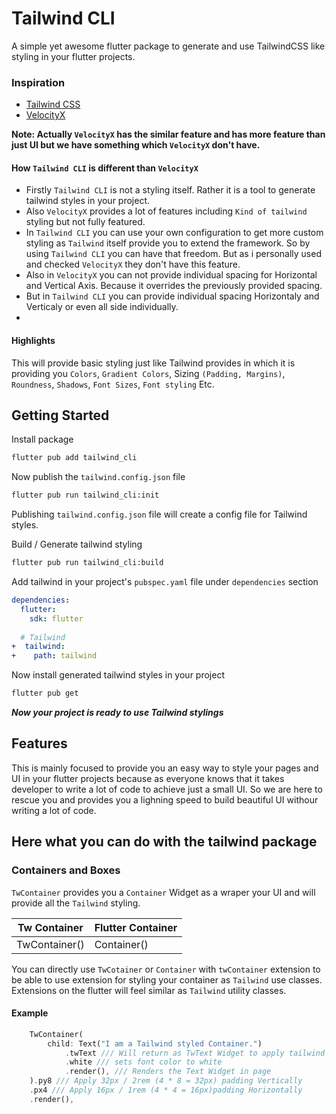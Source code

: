 # Tailwind CLI
A simple yet awesome flutter package to generate and use TailwindCSS like
styling in your flutter projects.

### Inspiration
* [Tailwind CSS](https://tailwindcss.com/)
* [VelocityX](https://velocityx.dev)

**Note: Actually ```VelocityX``` has the similar feature and has more feature than just UI but we have something which ```VelocityX``` don't have.**

#### How ```Tailwind CLI``` is different than ```VelocityX```
* Firstly ```Tailwind CLI``` is not a styling itself. Rather it is a tool to generate tailwind styles in your project.
* Also ```VelocityX``` provides a lot of features including ```Kind of tailwind``` styling but not fully featured.
* In ```Tailwind CLI``` you can use your own configuration to get more custom styling as ```Tailwind``` itself provide you to extend the framework. So by using ```Tailwind CLI``` you can have that freedom. But as i personally used and checked ```VelocityX``` they don't have this feature.
* Also in ```VelocityX``` you can not provide individual spacing for Horizontal and Vertical Axis. Because it overrides the previously provided spacing.
* But in ```Tailwind CLI``` you can provide individual spacing Horizontaly and Verticaly or even all side individually.
*



#### Highlights
This will provide basic styling just like Tailwind provides in which
it is providing you ```Colors```, ```Gradient Colors```, Sizing ```(Padding, Margins)```,
```Roundness```, ```Shadows```, ```Font Sizes```, ```Font styling``` Etc.

## Getting Started

Install package
```bash
flutter pub add tailwind_cli
```

Now publish the ```tailwind.config.json``` file
```bash
flutter pub run tailwind_cli:init
```
Publishing ```tailwind.config.json``` file will create a config file for Tailwind styles.


Build / Generate tailwind styling
```bash
flutter pub run tailwind_cli:build
```

Add tailwind in your project's ```pubspec.yaml``` file under ```dependencies``` section
```yaml
dependencies:
  flutter:
    sdk: flutter
    
  # Tailwind
+  tailwind:
+    path: tailwind
```

Now install generated tailwind styles in your project
```bash
flutter pub get
```

***Now your project is ready to use Tailwind stylings***

## Features
This is mainly focused to provide you an easy way to style your pages and UI in your flutter projects because as everyone knows that it takes developer to write a lot of code to achieve just a small UI. So we are here to rescue you and provides you a lighning speed to build beautiful UI withour writing a lot of code.

## Here what you can do with the tailwind package

### Containers and Boxes

```TwContainer``` provides you a ```Container``` Widget as a wraper your UI and will provide all the ```Tailwind``` styling.

| Tw Container  | Flutter Container |
| ------------- | ------------- |
| TwContainer()  | Container()  |

You can directly use ```TwCotainer``` or ```Container``` with ```twContainer``` extension to be able to use extension for styling your container as ```Tailwind``` use classes. Extensions on the flutter will feel similar as ```Tailwind``` utility classes.

#### Example

```dart
    TwContainer(
        child: Text("I am a Tailwind styled Container.")
            .twText /// Will return as TwText Widget to apply tailwind styles
            .white /// sets font color to white
            .render(), /// Renders the Text Widget in page
    ).py8 /// Apply 32px / 2rem (4 * 8 = 32px) padding Vertically
    .px4 /// Apply 16px / 1rem (4 * 4 = 16px)padding Horizontally
    .render(),
```







